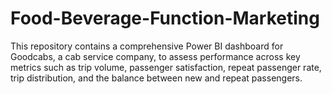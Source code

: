 # Food-Beverage-Function-Marketing
This repository contains a comprehensive Power BI dashboard for Goodcabs, a cab service company, to assess performance across key metrics such as trip volume, passenger satisfaction, repeat passenger rate, trip distribution, and the balance between new and repeat passengers.
